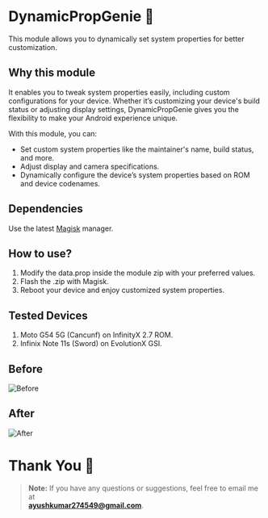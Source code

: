 # DynamicPropGenie 🍉

This module allows you to dynamically set system properties for better customization.

## Why this module
It enables you to tweak system properties easily, including custom configurations for your device. Whether it’s customizing your device's build status or adjusting display settings, DynamicPropGenie gives you the flexibility to make your Android experience unique.

With this module, you can:
- Set custom system properties like the maintainer's name, build status, and more.
- Adjust display and camera specifications.
- Dynamically configure the device’s system properties based on ROM and device codenames.

## Dependencies
Use the latest [Magisk](https://magiskmanager.com/) manager.

## How to use?
1. Modify the data.prop inside the module zip with your preferred values.
2. Flash the .zip with Magisk.
3. Reboot your device and enjoy customized system properties.

## Tested Devices
1. Moto G54 5G (Cancunf) on InfinityX 2.7 ROM.
2. Infinix Note 11s (Sword) on EvolutionX GSI.

## Before
![Before](https://github-production-user-asset-6210df.s3.amazonaws.com/205454648/438920500-c126a488-6ee5-40b6-bf40-5a43a8bc0e39.png?X-Amz-Algorithm=AWS4-HMAC-SHA256&X-Amz-Credential=AKIAVCODYLSA53PQK4ZA%2F20250429%2Fus-east-1%2Fs3%2Faws4_request&X-Amz-Date=20250429T182208Z&X-Amz-Expires=300&X-Amz-Signature=36434c9b61fd70b884b39a88e6cf8ba9252d955dd17f7c71ff6e8dd1479d64a7&X-Amz-SignedHeaders=host)

## After
![After](https://github-production-user-asset-6210df.s3.amazonaws.com/205454648/439089539-409d6732-57d7-4fe9-8403-ee527da0161e.png?X-Amz-Algorithm=AWS4-HMAC-SHA256&X-Amz-Credential=AKIAVCODYLSA53PQK4ZA%2F20250430%2Fus-east-1%2Fs3%2Faws4_request&X-Amz-Date=20250430T055023Z&X-Amz-Expires=300&X-Amz-Signature=b4ee9257f82b0df7903b94a97b1b5687aac73fabc728a63994f7eb55f7d146fa&X-Amz-SignedHeaders=host)

# Thank You 🍉
> **Note:** If you have any questions or suggestions, feel free to email me at  
**ayushkumar274549@gmail.com**.
